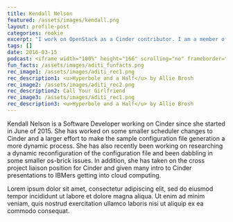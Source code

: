 ```yaml
---
title: Kendall Nelson
featured: /assets/images/kendall.png
layout: profile-post
categories: rookie
excerpt: "I work on OpenStack as a Cinder contributor. I am a member of SWE. I love photography, reading, and living in the city."
tags: []
date: 2016-03-15
podcast: <iframe width="100%" height="166" scrolling="no" frameborder="no" src="https://w.soundcloud.com/player/?url=https%3A//api.soundcloud.com/tracks/113856405&amp;color=ff5500&amp;auto_play=false&amp;hide_related=false&amp;show_comments=true&amp;show_user=true&amp;show_reposts=false"></iframe> 
fun_facts: /assets/images/aditi_funfacts.png 
rec_image1: /assets/images/aditi_rec1.png
rec_description1: <u>Hyperbole and a Half</u> by Allie Brosh
rec_image2: /assets/images/aditi_rec2.png
rec_description2: Call Your Girlfriend
rec_image3: /assets/images/aditi_rec1.png
rec_description3: <u>Hyperbole and a Half</u> by Allie Brosh
---
```


<p>Kendall Nelson is a Software Developer working on Cinder since she started in June of 2015.  She has worked on some smaller scheduler changes to Cinder and a larger effort to make the sample configuration file generation a more dynamic process.  She has also recently been working on researching a dynamic reconfiguration of the configuration file and been dabbling in some smaller os-brick issues.  In addition, she has taken on the cross project liaison position for Cinder and given many intro to Cinder presentations to IBMers getting into cloud computing.</p>
<p>Lorem ipsum dolor sit amet, consectetur adipiscing elit, sed do eiusmod tempor incididunt ut labore et dolore magna aliqua. Ut enim ad minim veniam, quis nostrud exercitation ullamco laboris nisi ut aliquip ex ea commodo consequat.</p>

